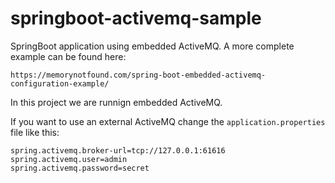 # springboot-activemq-sample

SpringBoot application using embedded ActiveMQ. A more complete example can be found here:

    https://memorynotfound.com/spring-boot-embedded-activemq-configuration-example/
    
In this project we are runnign embedded ActiveMQ.

If you want to use an external ActiveMQ change the `application.properties` file like this:

    spring.activemq.broker-url=tcp://127.0.0.1:61616
    spring.activemq.user=admin
    spring.activemq.password=secret
    
